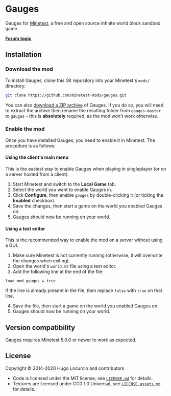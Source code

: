 # Gauges

Gauges for [Minetest](https://www.minetest.net/), a free and open source infinite
world block sandbox game.

[**Forum topic**](https://forum.minetest.net/viewtopic.php?f=11&t=10250)

## Installation

### Download the mod

To install Gauges, clone this Git repository into your Minetest's `mods/`
directory:

```bash
git clone https://github.com/minetest-mods/gauges.git
```

You can also
[download a ZIP archive](https://github.com/minetest-mods/gauges/archive/master.zip)
of Gauges. If you do so, you will need to extract the archive then rename
the resulting folder from `gauges-master` to `gauges` – this is
**absolutely** required, as the mod won't work otherwise.

### Enable the mod

Once you have installed Gauges, you need to enable it in Minetest.
The procedure is as follows:

#### Using the client's main menu

This is the easiest way to enable Gauges when playing in singleplayer
(or on a server hosted from a client).

1. Start Minetest and switch to the **Local Game** tab.
2. Select the world you want to enable Gauges in.
3. Click **Configure**, then enable `gauges` by double-clicking it
   (or ticking the **Enabled** checkbox).
4. Save the changes, then start a game on the world you enabled Gauges on.
5. Gauges should now be running on your world.

#### Using a text editor

This is the recommended way to enable the mod on a server without using a GUI.

1. Make sure Minetest is not currently running (otherwise, it will overwrite
   the changes when exiting).
2. Open the world's `world.mt` file using a text editor.
3. Add the following line at the end of the file:

```text
load_mod_gauges = true
```

If the line is already present in the file, then replace `false` with `true`
on that line.

4. Save the file, then start a game on the world you enabled Gauges on.
5. Gauges should now be running on your world.

## Version compatibility

Gauges requires Minetest 5.0.0 or newer to work as expected.

## License

Copyright © 2014-2020 Hugo Locurcio and contributors

- Code is licensed under the MIT license, see
  [`LICENSE.md`](LICENSE.md) for details.
- Textures are licensed under CC0 1.0 Universal, see
  [`LICENSE.assets.md`](LICENSE.assets.md) for details.

